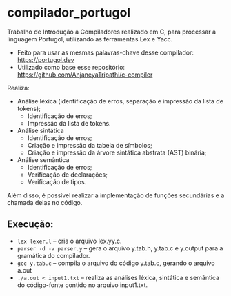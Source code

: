 # compilador_portugol
Trabalho de Introdução a Compiladores realizado em C, para processar a linguagem Portugol, utilizando as ferramentas Lex e Yacc.
- Feito para usar as mesmas palavras-chave desse compilador: https://portugol.dev
- Utilizado como base esse repositório: https://github.com/AnjaneyaTripathi/c-compiler

Realiza:
- Análise léxica (identificação de erros, separação e impressão da lista de tokens);
  - Identificação de erros;
  - Impressão da lista de tokens.
- Análise sintática
  - Identificação de erros;
  - Criação e impressão da tabela de símbolos;
  - Criação e impressão da árvore sintática abstrata (AST) binária;  
- Análise semântica
  - Identificação de erros;
  - Verificação de declarações;
  - Verificação de tipos.

 Além disso, é possível realizar a implementação de funções secundárias e a chamada delas no código.

## Execução:
- `lex lexer.l`  – cria o arquivo lex.yy.c.
- `parser -d -v parser.y`  – gera o arquivo y.tab.h, y.tab.c e y.output para a gramática do compilador.
- `gcc y.tab.c` – compila o arquivo do código y.tab.c, gerando o arquivo a.out
- `./a.out < input1.txt` – realiza as análises léxica, sintática e semântica do código-fonte contido no arquivo input1.txt.
